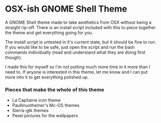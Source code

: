 # OSX-ish GNOME Shell Theme

A GNOME Shell theme made to take aesthetics from OSX without being a straight rip-off. There is an install script included with this to piece together the theme and get everything going for you.

The install script is untested in it's current state, but it should be fine to run. If you would like to be safe, just open the script and run the bash commands individually (read and understand what they are doing first though).

I made this for myself so I'm not putting much more time in it more than I need to. If anyone is interested in this theme, let me know and I can put more into it to get everything polished up.

### Pieces that make the whole of this theme

* La Capitaine icon theme
* Paullinuxthemer's Mc-OS themes
* Sierra-gtk themes
* Pexel pictures for the wallpapers